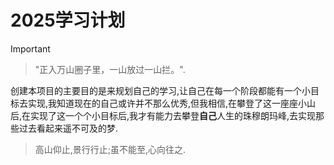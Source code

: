 # 2025学习计划

> [!important]
>
> > "正入万山圈子里，一山放过一山拦。".
>
> 创建本项目的主要目的是来规划自己的学习,让自己在每一个阶段都能有一个小目标去实现,我知道现在的自己或许并不那么优秀,但我相信,在攀登了这一座座小山后,在实现了这一个个小目标后,我才有能力去攀登**自己**人生的珠穆朗玛峰,去实现那些过去看起来遥不可及的梦.
>
> > 高山仰止,景行行止;虽不能至,心向往之.



